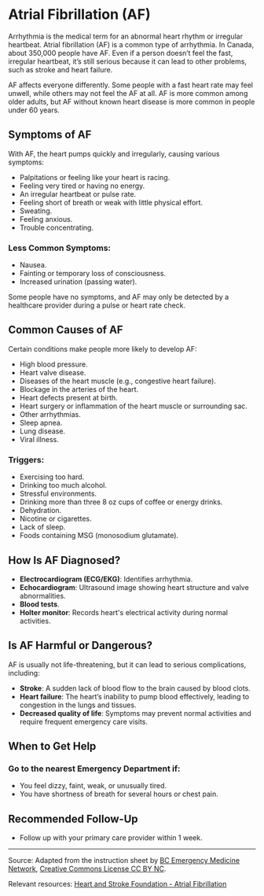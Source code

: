 # Atrial Fibrillation (AF)

Arrhythmia is the medical term for an abnormal heart rhythm or irregular heartbeat. Atrial fibrillation (AF) is a common type of arrhythmia. In Canada, about 350,000 people have AF. Even if a person doesn’t feel the fast, irregular heartbeat, it’s still serious because it can lead to other problems, such as stroke and heart failure.

AF affects everyone differently. Some people with a fast heart rate may feel unwell, while others may not feel the AF at all. AF is more common among older adults, but AF without known heart disease is more common in people under 60 years.

## Symptoms of AF

With AF, the heart pumps quickly and irregularly, causing various symptoms:
- Palpitations or feeling like your heart is racing.
- Feeling very tired or having no energy.
- An irregular heartbeat or pulse rate.
- Feeling short of breath or weak with little physical effort.
- Sweating.
- Feeling anxious.
- Trouble concentrating.

### Less Common Symptoms:
- Nausea.
- Fainting or temporary loss of consciousness.
- Increased urination (passing water).

Some people have no symptoms, and AF may only be detected by a healthcare provider during a pulse or heart rate check.

## Common Causes of AF

Certain conditions make people more likely to develop AF:
- High blood pressure.
- Heart valve disease.
- Diseases of the heart muscle (e.g., congestive heart failure).
- Blockage in the arteries of the heart.
- Heart defects present at birth.
- Heart surgery or inflammation of the heart muscle or surrounding sac.
- Other arrhythmias.
- Sleep apnea.
- Lung disease.
- Viral illness.

### Triggers:
- Exercising too hard.
- Drinking too much alcohol.
- Stressful environments.
- Drinking more than three 8 oz cups of coffee or energy drinks.
- Dehydration.
- Nicotine or cigarettes.
- Lack of sleep.
- Foods containing MSG (monosodium glutamate).

## How Is AF Diagnosed?

- **Electrocardiogram (ECG/EKG)**: Identifies arrhythmia.
- **Echocardiogram**: Ultrasound image showing heart structure and valve abnormalities.
- **Blood tests**.
- **Holter monitor**: Records heart's electrical activity during normal activities.

## Is AF Harmful or Dangerous?

AF is usually not life-threatening, but it can lead to serious complications, including:


- **Stroke**: A sudden lack of blood flow to the brain caused by blood clots.
- **Heart failure**: The heart’s inability to pump blood effectively, leading to congestion in the lungs and tissues.
- **Decreased quality of life**: Symptoms may prevent normal activities and require frequent emergency care visits.

## When to Get Help

### Go to the nearest Emergency Department if:
- You feel dizzy, faint, weak, or unusually tired.
- You have shortness of breath for several hours or chest pain.

## Recommended Follow-Up

- Follow up with your primary care provider within 1 week.

---

Source: Adapted from the instruction sheet by [BC Emergency Medicine Network](http://www.bcemergencynetwork.ca/clinical_resource/atrial-fibrillation/), [Creative Commons License CC BY NC](https://creativecommons.org/licenses/by-nc/4.0/deed.en).

Relevant resources: [Heart and Stroke Foundation - Atrial Fibrillation](http://www.heartandstroke.ca/heart/conditions/atrial-fibrillation)

